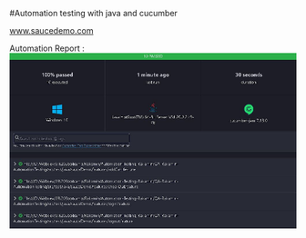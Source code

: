 #Automation testing with java and cucumber

www.saucedemo.com

Automation Report :
![report-automation.JPG](report-automation.JPG)
